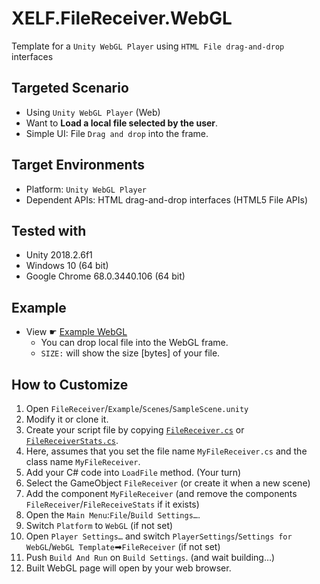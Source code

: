# XELF.FileReceiver.WebGL
Template for a `Unity WebGL Player` using `HTML File drag-and-drop` interfaces

## Targeted Scenario

* Using `Unity WebGL Player` (Web)
* Want to **Load a local file selected by the user**.
* Simple UI: File `Drag and drop` into the frame.

## Target Environments

* Platform: `Unity WebGL Player`
* Dependent APIs: HTML drag-and-drop interfaces (HTML5 File APIs)

## Tested with

* Unity 2018.2.6f1
* Windows 10 (64 bit)
* Google Chrome 68.0.3440.106 (64 bit)

## Example

* View ☛ [Example WebGL](https://xelfia.github.io/XELF.FileReceiver.WebGL)
  * You can drop local file into the WebGL frame.
  * `SIZE:` will show the size [bytes] of your file.

## How to Customize

1. Open `FileReceiver`/`Example`/`Scenes`/`SampleScene.unity`
2. Modify it or clone it.
3. Create your script file by copying [`FileReceiver.cs`](Assets/FileReceiver/Scripts/FileReceiver.cs) or [`FileReceiverStats.cs`](Assets/FileReceiver/Example/Scripts/FileReceiverStats.cs).
4. Here, assumes that you set the file name `MyFileReceiver.cs` and the class name `MyFileReceiver`. 
5. Add your C# code into `LoadFile` method. (Your turn)
6. Select the GameObject `FileReceiver` (or create it when a new scene)
7. Add the component `MyFileReceiver` (and remove the components `FileReceiver`/`FileReceiveStats` if it exists)
8. Open the `Main Menu`:`File`/`Build Settings…`.
9. Switch `Platform` to `WebGL` (if not set)
10. Open `Player Settings…` and switch `PlayerSettings`/`Settings for WebGL`/`WebGL Template`➡`FileReceiver` (if not set)
10. Push `Build And Run` on `Build Settings`. (and wait building…)
11. Built WebGL page will open by your web browser.


